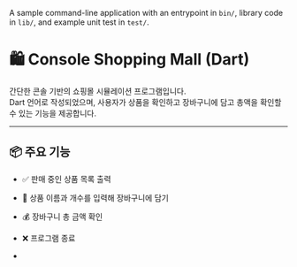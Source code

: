 A sample command-line application with an entrypoint in `bin/`, library code
in `lib/`, and example unit test in `test/`.

# 🛍️ Console Shopping Mall (Dart)

간단한 콘솔 기반의 쇼핑몰 시뮬레이션 프로그램입니다.  
Dart 언어로 작성되었으며, 사용자가 상품을 확인하고 장바구니에 담고 총액을 확인할 수 있는 기능을 제공합니다.

---

## 📦 주요 기능

- ✅ 판매 중인 상품 목록 출력
- 🛒 상품 이름과 개수를 입력해 장바구니에 담기
- 💰 장바구니 총 금액 확인
- ❌ 프로그램 종료

-
